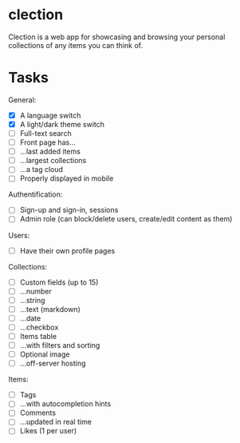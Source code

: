 # clection
Clection is a web app for showcasing and browsing your personal collections of any items you can think of.


# Tasks

General:
- [X] A language switch
- [X] A light/dark theme switch
- [ ] Full-text search
- [ ] Front page has...
- [ ] ...last added items
- [ ] ...largest collections
- [ ] ...a tag cloud
- [ ] Properly displayed in mobile

Authentification:
- [ ] Sign-up and sign-in, sessions
- [ ] Admin role (can block/delete users, create/edit content as them)

Users:
- [ ] Have their own profile pages

Collections:
- [ ] Custom fields (up to 15)
- [ ] ...number
- [ ] ...string
- [ ] ...text (markdown)
- [ ] ...date
- [ ] ...checkbox
- [ ] Items table
- [ ] ...with filters and sorting
- [ ] Optional image
- [ ] ...off-server hosting

Items:
- [ ] Tags
- [ ] ...with autocompletion hints
- [ ] Comments
- [ ] ...updated in real time
- [ ] Likes (1 per user)
